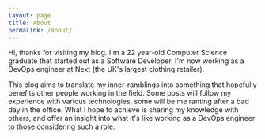 ```yaml
---
layout: page
title: About
permalink: /about/
---
```


Hi, thanks for visiting my blog. I'm a 22 year-old Computer Science graduate that started out as a Software Developer. I'm now working as a DevOps engineer at Next (the UK's largest clothing retailer).

This blog aims to translate my inner-ramblings into something that hopefully benefits other people working in the field. Some posts will follow my experience with various technologies, some will be me ranting after a bad day in the office. What I hope to achieve is sharing my knowledge with others, and offer an insight into what it's like working as a DevOps engineer to those considering such a role.
